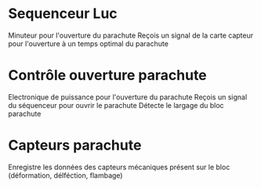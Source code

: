 # Sequenceur Luc
Minuteur pour l'ouverture du parachute
Reçois un signal de la carte capteur pour l'ouverture à un temps optimal du parachute

# Contrôle ouverture parachute
Electronique de puissance pour l'ouverture du parachute
Reçois un signal du séquenceur pour ouvrir le parachute
Détecte le largage du bloc parachute

# Capteurs parachute
Enregistre les données des capteurs mécaniques présent sur le bloc (déformation, délféction, flambage)